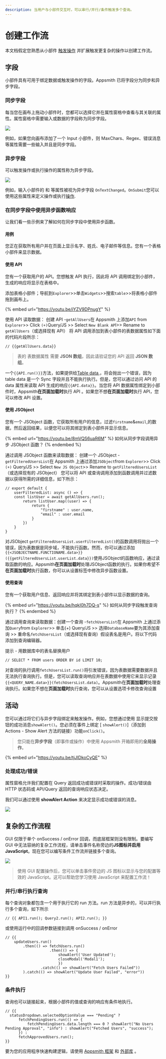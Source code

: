 ```yaml
---
description: 当用户与小部件交互时，可以串行/并行/条件触发多个查询。
---
```


# 创建工作流

本文档假定您熟悉从小部件 [触发操作](https://docs.appsmith.com/core-concepts/writing-code/readme-1#functions) 并扩展触发更复杂的操作以创建工作流。

## 字段

小部件具有可用于绑定数据或触发操作的字段。Appsmith 已将字段分为同步和异步字段。

### 同步字段

每当您在画布上拖动小部件时，您都可以选择它并在属性窗格中查看与其关联的属性。属性窗格中需要输入或数据的字段称为同步字段。

![](../../../.gitbook/assets/创建工作流-图1.png)

例如，如果您向画布添加了一个 Input 小部件，则 MaxChars、Regex、错误消息等属性需要一些输入并且是同步字段。

### 异步字段

可以触发操作或执行操作的属性称为异步字段。

![](../../../.gitbook/assets/创建工作流-图2.png)

例如，输入小部件的 和 等属性被视为异步字段 `OnTextChanged`。`OnSubmit`您可以使用这些属性来定义操作或执行[操作](https://docs.appsmith.com/core-concepts/writing-code/readme-1#functions).

### 在同步字段中使用异步函数响应

让我们看一些示例来了解如何在同步字段中使用异步函数。

#### 用例

您正在获取所有用户并在页面上显示名字、姓氏、电子邮件等信息。您有一个表格小部件来显示数据。

#### 使用 API

您有一个获取用户的 API。您想触发 API 执行，因此将 API 调用绑定到小部件，生成的响应将显示在表格中。

添加表格小部件；导航到`Explorer`>>单击`Widgets`>>搜索`table`>>将表格小部件拖到画布上。

{% embed url="https://youtu.be/iYZV9DPnugY" %}

使用 API 读取数据： 创建 API -`getAllUsers`在 Appsmith 上添加`API` from `Explorer`>> Click `(+)`Query/JS >> Select `New Blank AP`I>> Rename to `getAllUsers`（或选择现有 API） 将 API 调用添加到表小部件的表数据属性如下面的代码片段所示：

```
// {{getAllUsers.data}}
```

> 表的 表数据属性 需要 **JSON 数组**，因此请验证您的 API 返回 **JSON 数组**。&#x20;

一个`{{API.run()}}`方法，如果提供给[Table data](https://docs.appsmith.com/reference/widgets/table#table-data),，将会抛出一个错误，因为 table data 是一个 Sync 字段并且不能执行执行。但是，您可以通过访问 API 的 data 属性来读取 API 生成的响应`{{API.data}}`。当您将 API 数据属性绑定到小部件时，Appsmith**在页面加载时**执行 API 。如果您不想**在页面加载时**执行 API，您可以修改 API 设置。

#### 使用 JSObject

您有一个 JSObject 函数，它获取所有用户的信息，过滤`firstname`&`email`,的数据，然后返回结果，以便您可以将其绑定到表小部件并显示信息。

{% embed url="https://youtu.be/8mVQS6uaR6M" %}
如何从同步字段调用异步 JSObject 函数？
{% endembed %}

通过调用 JSObject 函数来读取数据： 创建一个 JSObject -`getFilteredUsersList`在 Appsmith 上通过添加`JSObject`from `Explorer`>> Click `(+)` Query/JS >> Select `New JS Object`>> Rename to `getFilteredUsersList`（或选择现有的 JSObject） 您可以将 API 或查询调用添加到函数调用并过滤数据以获得所需的详细信息，如下所示：

```
// export default {
	userFilteredList: async () => {
	const listUser = await getAllUsers.run();
		return listUser.map((user) => {
			return {
				"firstname" : user.name,
				"email" : user.email
			}
		})		
	}
}
```

对JSObject `getFilteredUsersList.userFilteredList()`的函数调用将抛出一个错误，因为表数据是同步域，不能执行函数。然而，你可以通过添加`{{<JSOBJECTNAME.FUNCTIONAME.data>}}({{getFilteredUsersList.userList.data}})`使用JSObject的函数响应，通过读取函数的响应。Appsmith**在页面加载时**处理JSObject函数的执行。如果你希望不**在页面加载时**执行函数，你可以从设置标签中修改异步函数设置。

#### 使用查询

您有一个获取用户信息、返回响应并将其绑定到表小部件以显示数据的查询。

{% embed url="https://youtu.be/hqkI0h7DQ-s" %}
如何从同步字段触发查询执行？
{% endembed %}

通过调用查询来读取数据：创建一个查询 -`fetchUsersList`在 Appsmith 上通过添加`Query`from `Explorer`>> 单击(+) Query/JS >> 选择`DatabaseName`要为其添加查询 >> 重命名`fetchUsersList`（或选择现有查询）假设表名是用户。将以下代码添加到查询编辑器。

提示 - 用数据库中的表名替换用户

```
// SELECT * FROM users ORDER BY id LIMIT 10;
```

对查询的执行调用`fetchUsersList.run()`将引发错误，因为表数据需要数据并且无法执行查询执行。但是，您可以读取查询响应并在表数据中使用它来显示记录`{{<QUERY_NAME.data>}}(fetchUsersList.data)`。Appsmith在**页面加载时**处理查询执行。如果您不想在**页面加载时**执行查询，您可以从设置选项卡修改查询设置

## 活动

您可以通过将它们与异步字段绑定来触发操作。例如，您想通过使用 显示提交按钮的成功消息`showAlert()`。您必须在事件上绑定 \[ `showAlert()`]（添加到 Actions - Show Alert 方法的链接）功能`onClick()`。

> 您只能在**异步字段**（即事件或操作）中使用 Appsmith 开箱即用的**全局操作**。

{% embed url="https://youtu.be/tjJIDkoCyQE" %}

### 处理成功/错误

属性窗格允许我们配置在 Query 返回成功或错误时采取的操作。成功/错误由 HTTP 状态码或 API/Query 返回的查询响应状态决定。

我们可以通过使用 **showAlert Action** 来决定显示成功或错误的消息。

![](../../../.gitbook/assets/创建工作流-图3.gif)

## 复杂的工作流程

GUI 仅限于单个 onSuccess / onError 回调，而底层框架则没有限制。要编写 GUI 中无法容纳的复杂工作流程，请单击事件名称旁边的**JS图标并启用 JavaScript**。现在您可以编写条件工作流并链接多个查询。

![](../../../.gitbook/assets/创建工作流-图4.gif)

> 使用 GUI 配置操作后，您可以单击事件旁边的 JS 图标以显示与您的配置等效的 JavaScript。这可以帮助您学习使用 JavaScript 来配置工作流！

### 并行/串行执行查询

每个查询对象都包含一个用于执行它的 run 方法。run 方法是异步的，可以并行执行多个查询，如下所示

```
// {{ API1.run(); Query2.run(); API2.run(); }}
```

或使用运行中的回调参数链接到调用 onSuccess / onError

```
// {{ 
    updateUsers.run()
	    .then(() => fetchUsers.run()
	                .then(() => { 
	                    showAlert('User Updated'); 
	                    closeModal('Modal1'); 
		                })
				.catch(() => showAlert("Fetch Users Failed"))
	    ).catch(() => showAlert("Update User Failed", "error")) 
}}
```

### 条件执行

查询也可以链接起来，根据小部件的值或查询的响应有条件地执行。

```
// {{ 
  statusDropdown.selectedOptionValue === "Pending" ?
      fetchPendingUsers.run(() => {
          fetchPendingUsers.data.length === 0 ? showAlert("No Users Pending Approval", "info") : showAlert("Fetched Users", "success");
      }) :
      fetchApprovedUsers.run();
}}
```

要为您的应用程序快速构建逻辑，请使用 [Appsmith 框架](https://docs.appsmith.com/core-concepts/writing-code/readme-1) 和 [外部库](https://docs.appsmith.com/core-concepts/writing-code/ext-libraries) 。
